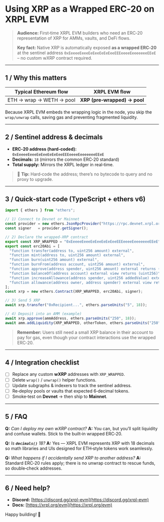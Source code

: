 # Using **XRP as a Wrapped ERC‑20** on XRPL EVM

> **Audience:** First‑time XRPL EVM builders who need an ERC‑20 representation of XRP for AMMs, vaults, and DeFi flows.
>
> **Key fact:** Native XRP is automatically exposed **as a wrapped ERC‑20** at the sentinel address `0xEeeeeEeeeEeEeeEeEeEeeEEEeeeeEeeeeeeeEEeE` – no custom wXRP contract required.

---

## 1 / Why this matters

| Typical Ethereum flow    | XRPL EVM flow                |
| ------------------------ | ---------------------------- |
| ETH → wrap → WETH → pool | **XRP (pre‑wrapped) → pool** |

Because XRPL EVM embeds the wrapping logic in the node, you skip the `wrap/unwrap` calls, saving gas and preventing fragmented liquidity.

---

## 2 / Sentinel address & decimals

* **ERC‑20 address (hard‑coded):** `0xEeeeeEeeeEeEeeEeEeEeeEEEeeeeEeeeeeeeEEeE`
* **Decimals:** `18` (mirrors the common ERC‑20 standard)
* **Total supply:** Mirrors the XRPL ledger in real‑time.

> 📝 **Tip:** Hard‑code the address; there’s no bytecode to query and no proxy to upgrade.

---

## 3 / Quick‑start code (TypeScript + ethers v6)

```ts
import { ethers } from "ethers";

// 1) Connect to Devnet or Mainnet
const provider = new ethers.JsonRpcProvider("https://rpc.devnet.xrpl.org");
const signer   = provider.getSigner();

// 2) Declare the wrapped‑XRP contract
export const XRP_WRAPPED = "0xEeeeeEeeeEeEeeEeEeEeeEEEeeeeEeeeeeeeEEeE";
export const erc20Abi = [
  "function transfer(address to, uint256 amount) external",
  "function mint(address to, uint256 amount) external",
  "function burn(uint256 amount) external",
  "function burnFrom(address account, uint256 amount) external",
  "function approve(address spender, uint256 amount) external returns (bool)",
  "function balanceOf(address account) external view returns (uint256)",
  "function increaseAllowance(address spender, uint256 addedValue) external returns (bool)",
  "function allowance(address owner, address spender) external view returns (uint256)"
];
const xrp = new ethers.Contract(XRP_WRAPPED, erc20Abi, signer);

// 3) Send 5 XRP
await xrp.transfer("0xRecipient...", ethers.parseUnits("5", 18));

// 4) Deposit into an AMM (example)
await xrp.approve(ammAddress, ethers.parseUnits("250", 18));
await amm.addLiquidity(XRP_WRAPPED, otherToken, ethers.parseUnits("250", 18), minLp);
```

> **Remember:** Users still need a small XRP balance in their account to pay for gas, even though your contract interactions use the wrapped ERC‑20.

---

## 4 / Integration checklist

* [ ] Replace any custom **wXRP** addresses with `XRP_WRAPPED`.
* [ ] Delete `wrap()` / `unwrap()` helper functions.
* [ ] Update subgraphs & indexers to track the sentinel address.
* [ ] Re‑deploy pools or vaults that expected 6‑decimal tokens.
* [ ] Smoke‑test on **Devnet** → then ship to **Mainnet**.

---

## 5 / FAQ

**Q:** *Can I deploy my own wXRP contract?*
**A:** You can, but you’ll split liquidity and confuse wallets. Stick to the built‑in wrapped ERC‑20.

**Q:** *Is **`decimals()`** 18?*
**A:** Yes — XRPL EVM represents XRP with 18 decimals so math libraries and UIs designed for ETH‐style tokens work seamlessly.

**Q:** *What happens if I accidentally send XRP to another address?*
**A:** Standard ERC‑20 rules apply; there is no unwrap contract to rescue funds, so double‑check addresses.

---

## 6 / Need help?

* **Discord:** [https://discord.gg/xrpl-evm](https://discord.gg/xrpl-evm)
* **Docs:** [https://xrpl.org/evm](https://xrpl.org/evm)

Happy building! 🚀
